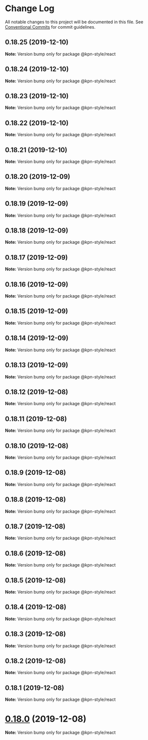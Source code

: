 # Change Log

All notable changes to this project will be documented in this file.
See [Conventional Commits](https://conventionalcommits.org) for commit guidelines.

## 0.18.25 (2019-12-10)

**Note:** Version bump only for package @kpn-style/react





## 0.18.24 (2019-12-10)

**Note:** Version bump only for package @kpn-style/react





## 0.18.23 (2019-12-10)

**Note:** Version bump only for package @kpn-style/react





## 0.18.22 (2019-12-10)

**Note:** Version bump only for package @kpn-style/react





## 0.18.21 (2019-12-10)

**Note:** Version bump only for package @kpn-style/react





## 0.18.20 (2019-12-09)

**Note:** Version bump only for package @kpn-style/react





## 0.18.19 (2019-12-09)

**Note:** Version bump only for package @kpn-style/react





## 0.18.18 (2019-12-09)

**Note:** Version bump only for package @kpn-style/react





## 0.18.17 (2019-12-09)

**Note:** Version bump only for package @kpn-style/react





## 0.18.16 (2019-12-09)

**Note:** Version bump only for package @kpn-style/react





## 0.18.15 (2019-12-09)

**Note:** Version bump only for package @kpn-style/react





## 0.18.14 (2019-12-09)

**Note:** Version bump only for package @kpn-style/react





## 0.18.13 (2019-12-09)

**Note:** Version bump only for package @kpn-style/react





## 0.18.12 (2019-12-08)

**Note:** Version bump only for package @kpn-style/react





## 0.18.11 (2019-12-08)

**Note:** Version bump only for package @kpn-style/react





## 0.18.10 (2019-12-08)

**Note:** Version bump only for package @kpn-style/react





## 0.18.9 (2019-12-08)

**Note:** Version bump only for package @kpn-style/react





## 0.18.8 (2019-12-08)

**Note:** Version bump only for package @kpn-style/react





## 0.18.7 (2019-12-08)

**Note:** Version bump only for package @kpn-style/react





## 0.18.6 (2019-12-08)

**Note:** Version bump only for package @kpn-style/react





## 0.18.5 (2019-12-08)

**Note:** Version bump only for package @kpn-style/react





## 0.18.4 (2019-12-08)

**Note:** Version bump only for package @kpn-style/react





## 0.18.3 (2019-12-08)

**Note:** Version bump only for package @kpn-style/react





## 0.18.2 (2019-12-08)

**Note:** Version bump only for package @kpn-style/react





## 0.18.1 (2019-12-08)

**Note:** Version bump only for package @kpn-style/react





# [0.18.0](https://github.com/kpn/kpn-style-react/compare/v0.17.0...v0.18.0) (2019-12-08)

**Note:** Version bump only for package @kpn-style/react
